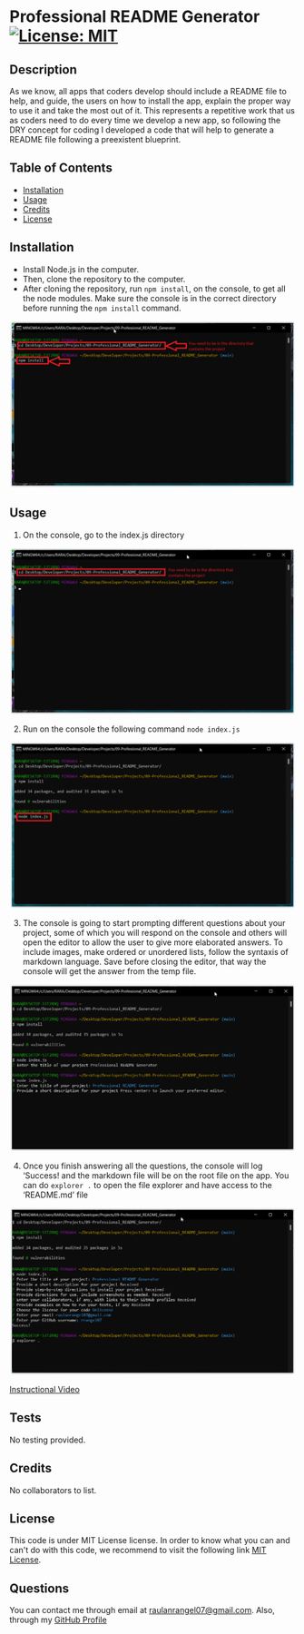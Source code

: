 
# Professional README Generator [![License: MIT](https://img.shields.io/badge/License-MIT-yellow.svg)](https://opensource.org/licenses/MIT)

## Description

As we know, all apps that coders develop should include a README file to help, and guide, the users on how to install the app, explain the proper way to use it and take the most out of it. This represents a repetitive work that us as coders need to do every time we develop a new app, so following the DRY concept for coding I developed a code that will help to generate a README file following a preexistent blueprint.

## Table of Contents

  - [Installation](#installation)
  - [Usage](#usage)
  - [Credits](#credits)
  - [License](#license)

## Installation

- Install Node.js in the computer.
- Then, clone the repository to the computer.
- After cloning the repository, run `npm install`, on the console, to get all the node modules. Make sure the console is in the correct directory before running the `npm install` command.

![Run npm install](./images/run_npm_install.PNG)



## Usage

1. On the console, go to the index.js directory

![Change directory](./images/cd_directory.PNG)

2. Run on the console the following command `node index.js`

![Run node index.js](./images/run_node_index.PNG)

3. The console is going to start prompting different questions about your project, some of which you will respond on the console and others will open the editor to allow the user to give more elaborated answers. To include images, make ordered or unordered lists, follow the syntaxis of markdown language. Save before closing the editor, that way the console will get the answer from the temp file.

![Questions prompting](./images/Editor_Question.PNG)

4. Once you finish answering all the questions, the console will log ‘Success! and the markdown file will be on the root file on the app.  You can do `explorer .` to open the file explorer and have access to the ‘README.md’ file

![Final](./images/Final.PNG)

[Instructional Video](https://drive.google.com/drive/folders/15QbjJVnxAHn60DGnXrAfO1KctyBmFT-w)


## Tests

No testing provided.

## Credits

No collaborators to list.

## License

This code is under MIT License license. In order to know what you can and can't do with this code, we recommend to visit the following link [MIT License](https://opensource.org/licenses/MIT).

## Questions

You can contact me through email at raulanrangel07@gmail.com.
Also, through my [GitHub Profile](https://github.com/rrangel07)
